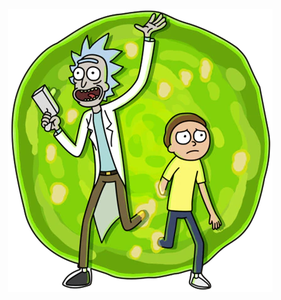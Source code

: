 <img style=" display: block;margin-left: auto;margin-right: auto " src="./src/compnents/icone/rickandmorty.png" />
